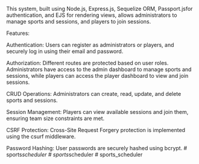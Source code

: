 This system, built using Node.js, Express.js, Sequelize ORM, Passport.jsfor authentication, and EJS for rendering views, allows administrators to manage sports and sessions, and players to join sessions.

Features:

Authentication: Users can register as administrators or players, and securely log in using their email and password.

Authorization: Different routes are protected based on user roles. Administrators have access to the admin dashboard to manage sports and sessions, while players can access the player dashboard to view and join sessions.

CRUD Operations: Administrators can create, read, update, and delete sports and sessions.

Session Management: Players can view available sessions and join them, ensuring team size constraints are met.

CSRF Protection: Cross-Site Request Forgery protection is implemented using the csurf middleware.

Password Hashing: User passwords are securely hashed using bcrypt.
#   s p o r t s _ s c h e d u l e r  
 #   s p o r t s _ s c h e d u l e r  
 #   s p o r t s _ s c h e d u l e r  
 